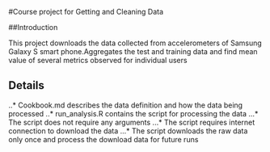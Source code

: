 #Course project for  Getting and Cleaning Data 

##Introduction

This project downloads the data collected from accelerometers of Samsung Galaxy S smart phone.Aggregates the 
test and training data and find mean value of several metrics observed for individual  users

## Details

..* Cookbook.md describes the data definition and how the data being processed
..* run_analysis.R contains the script for processing the data 
...* The script does not require any arguments 
...* The script requires internet connection to download the data 
...* The script downloads the raw data only once and process the download data for future runs

